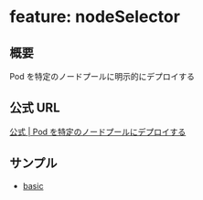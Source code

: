 # feature: nodeSelector

## 概要

Pod を特定のノードプールに明示的にデプロイする

## 公式 URL

[公式 | Pod を特定のノードプールにデプロイする](https://cloud.google.com/kubernetes-engine/docs/how-to/node-pools#deploy)


## サンプル

+ [basic](./basic)